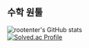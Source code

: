 ## 수학 원툴

![rootenter's GitHub stats](https://github-readme-stats.vercel.app/api?username=rootenter&show_icons=true&theme=highcontrast)  
[![Solved.ac Profile](http://mazassumnida.wtf/api/generate_badge?boj=rootenter)](https://solved.ac/rootenter)

